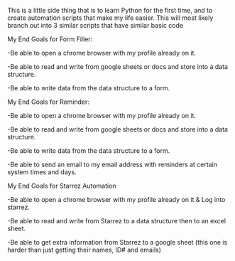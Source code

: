 This is a little side thing that is to learn Python for the first time, and to create automation scripts that make my life easier. This will most likely branch out into 3 similar scripts that have similar basic code

My End Goals for Form Filler:

  -Be able to open a chrome browser with my profile already on it.
  
  -Be able to read and write from google sheets or docs and store into a data structure.
  
  -Be able to write data from the data structure to a form.
  

My End Goals for Reminder:

  -Be able to open a chrome browser with my profile already on it.
  
  -Be able to read and write from google sheets or docs and store into a data structure.
  
  -Be able to write data from the data structure to a form.
  
  -Be able to send an email to my email address with reminders at certain system times and days.
  

My End Goals for Starrez Automation

  -Be able to open a chrome browser with my profile already on it & Log into starrez.
  
  -Be able to read and write from Starrez to a data structure then to an excel sheet.
  
  -Be able to get extra information from Starrez to a google sheet (this one is harder than just getting their names, ID# and emails)
  
